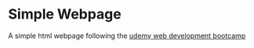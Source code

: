 # Simple Webpage

A simple html webpage following the [udemy web development bootcamp](https://www.udemy.com/course/the-complete-web-development-bootcamp)
